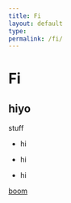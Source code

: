 ```yaml
---
title: Fi
layout: default
type: 
permalink: /fi/
---
```


# Fi

## hiyo
stuff
- hi

- hi

- hi

[boom](http://nyt.com/)


